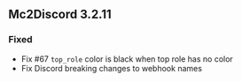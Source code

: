 ## Mc2Discord 3.2.11
### Fixed
 + Fix #67 `top_role` color is black when top role has no color
 + Fix Discord breaking changes to webhook names